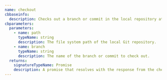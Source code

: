```yaml
---
name: checkout
cbbaseinfo:
  description: Checks out a branch or commit in the local repository at the given path.
cbparameters:
  parameters:
    - name: path
      typeName: string
      description: The file system path of the local Git repository.
    - name: branch
      typeName: string
      description: The name of the branch or commit to check out.
  returns:
    signatureTypeName: Promise
    description: A promise that resolves with the response from the checkout event.
---
```

<CBBaseInfo/> 
 <CBParameters/>